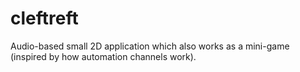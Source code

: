 # cleftreft
 Audio-based small 2D application which also works as a mini-game (inspired by how automation channels work).
